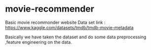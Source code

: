 # movie-recommender
Basic movie recommonder website
Data set link : https://www.kaggle.com/datasets/tmdb/tmdb-movie-metadata

Basically we have taken the dataset and do some data preprocessing ,feature engineering on the data.
